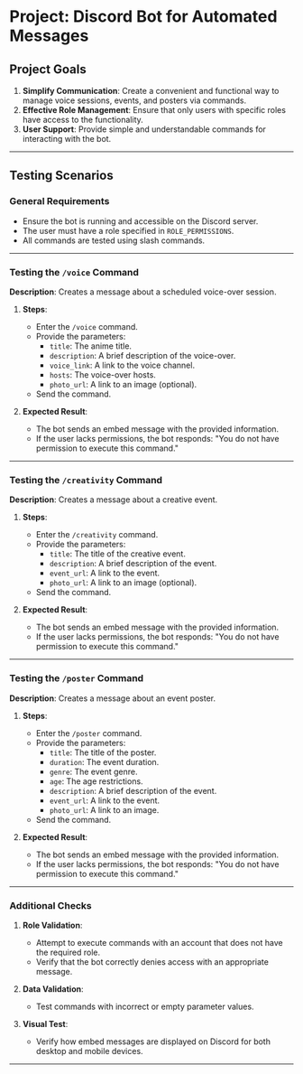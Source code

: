 # Project: Discord Bot for Automated Messages

## Project Goals

1. **Simplify Communication**: Create a convenient and functional way to manage voice sessions, events, and posters via commands.
2. **Effective Role Management**: Ensure that only users with specific roles have access to the functionality.
3. **User Support**: Provide simple and understandable commands for interacting with the bot.

---

## Testing Scenarios

### General Requirements

- Ensure the bot is running and accessible on the Discord server.
- The user must have a role specified in `ROLE_PERMISSIONS`.
- All commands are tested using slash commands.

---

### Testing the `/voice` Command

**Description**: Creates a message about a scheduled voice-over session.

1. **Steps**:
   - Enter the `/voice` command.
   - Provide the parameters:
     - `title`: The anime title.
     - `description`: A brief description of the voice-over.
     - `voice_link`: A link to the voice channel.
     - `hosts`: The voice-over hosts.
     - `photo_url`: A link to an image (optional).
   - Send the command.

2. **Expected Result**:
   - The bot sends an embed message with the provided information.
   - If the user lacks permissions, the bot responds: "You do not have permission to execute this command."

---

### Testing the `/creativity` Command

**Description**: Creates a message about a creative event.

1. **Steps**:
   - Enter the `/creativity` command.
   - Provide the parameters:
     - `title`: The title of the creative event.
     - `description`: A brief description of the event.
     - `event_url`: A link to the event.
     - `photo_url`: A link to an image (optional).
   - Send the command.

2. **Expected Result**:
   - The bot sends an embed message with the provided information.
   - If the user lacks permissions, the bot responds: "You do not have permission to execute this command."

---

### Testing the `/poster` Command

**Description**: Creates a message about an event poster.

1. **Steps**:
   - Enter the `/poster` command.
   - Provide the parameters:
     - `title`: The title of the poster.
     - `duration`: The event duration.
     - `genre`: The event genre.
     - `age`: The age restrictions.
     - `description`: A brief description of the event.
     - `event_url`: A link to the event.
     - `photo_url`: A link to an image.
   - Send the command.

2. **Expected Result**:
   - The bot sends an embed message with the provided information.
   - If the user lacks permissions, the bot responds: "You do not have permission to execute this command."

---

### Additional Checks

1. **Role Validation**:
   - Attempt to execute commands with an account that does not have the required role.
   - Verify that the bot correctly denies access with an appropriate message.

2. **Data Validation**:
   - Test commands with incorrect or empty parameter values.

3. **Visual Test**:
   - Verify how embed messages are displayed on Discord for both desktop and mobile devices.

---




